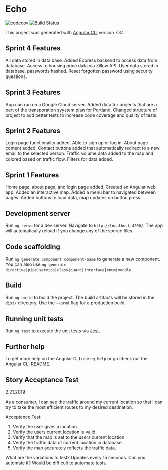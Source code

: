 # Echo

[![codecov](https://codecov.io/gh/upcs/cs-341-project-sq19-echo/branch/master/graph/badge.svg)](https://codecov.io/gh/upcs/cs-341-project-sq19-echo) [![Build Status](https://travis-ci.com/upcs/cs-341-project-sq19-echo.svg?branch=master)](https://travis-ci.com/upcs/cs-341-project-sq19-echo)

This project was generated with [Angular CLI](https://github.com/angular/angular-cli) version 7.3.1.

## Sprint 4 Features

All data stored in data base. Added Express backend to access data from database. Access to housing price data via Zillow API. User data stored in database, passwords hashed. Reset forgotten password using security questions.

## Sprint 3 Features

App can run on a Google Cloud server. Added data for projects that are a part of the transporation syystem plan for Portland. Changed structure of project to add better tests to increase code coverage and quality of tests.

## Sprint 2 Features

Login page functionality added. Able to sign up or log in. About page content added. Contact buttons added that automatically redirect to a new email to the selected person. Traffic volume data added to the map and colored based on traffic flow. Filters for data added.

## Sprint 1 Features

Home page, about page, and login page added. Created an Angular web app. Added an interactive map. Added a menu bar to navigated between pages. Added buttons to load data, map updates on button press.

## Development server

Run `ng serve` for a dev server. Navigate to `http://localhost:4200/`. The app will automatically reload if you change any of the source files.

## Code scaffolding

Run `ng generate component component-name` to generate a new component. You can also use `ng generate directive|pipe|service|class|guard|interface|enum|module`.

## Build

Run `ng build` to build the project. The build artifacts will be stored in the `dist/` directory. Use the `--prod` flag for a production build.

## Running unit tests

Run `ng test` to execute the unit tests via [Jest](https://jestjs.io/).

## Further help

To get more help on the Angular CLI use `ng help` or go check out the [Angular CLI README](https://github.com/angular/angular-cli/blob/master/README.md).

## Story Acceptance Test

2.21.2019

As a consumer, I can see the traffic around my current location so that I can try to take the most efficient routes to my desired destination.

Acceptance Test:
1. Verify the user gives a location.
2. Verify the users current location is valid.
3. Verify that the map is set to the users current location.
4. Verify the traffic data of current location in database.
5. Verify the map accurately reflects the traffic data.

What are the variations to test?
Updates every 15 seconds.
Can you automate it?
Would be difficult to automate tests.
